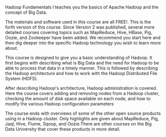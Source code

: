 Hadoop Fundamentals I teaches you the basics of Apache Hadoop and the concept of Big Data. 

The materials and software used in this course are all FREE!. This is the forth version of this course. Since Version 2 was published, several more detailed courses covering topics such as MapReduce, Hive, HBase, Pig, Oozie, and Zookeeper have been added.  We recommend you start here and then dig deeper into the specific Hadoop technology you wish to learn more about.

This course is designed to give you a basic understanding of Hadoop.  It first begins with describing what is Big Data and the need for Hadoop to be able to process that data in a timely manner. This is followed by describing the Hadoop architecture and how to work with the Hadoop Distributed File System (HDFS).

After describing Hadoop's architecture, Hadoop administration is covered. Here the course covers adding and removing nodes from a Hadoop cluster, checking the amount of disk space available on each node, and how to modify the various Hadoop configuration parameters

The course ends with overviews of some of the other open source products using in a Hadoop cluster. Only highlights are given about MapReduce, Pig, Jaql, Hive, Flume, Sqoop, and Oozie.There are other courses on the Big Data University that cover these products in more detail.

